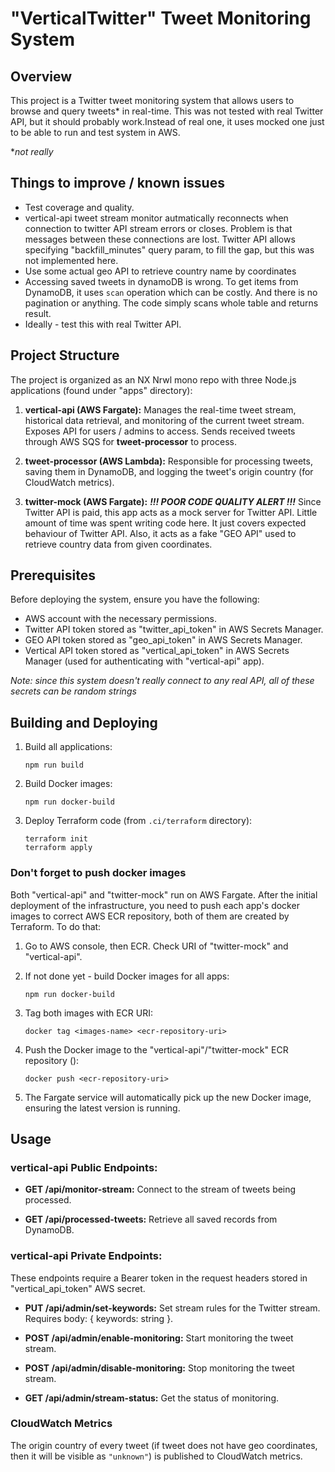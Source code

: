 # "VerticalTwitter" Tweet Monitoring System

## Overview

This project is a Twitter tweet monitoring system that allows users to browse and query tweets\* in real-time. This was not tested with real Twitter API, but it should probably work.Instead of real one, it uses mocked one just to be able to run and test system in AWS.

\*_not really_

## Things to improve / known issues

- Test coverage and quality.
- vertical-api tweet stream monitor autmatically reconnects when connection to twitter API stream errors or closes. Problem is that messages between these connections are lost. Twitter API allows specifying "backfill_minutes" query param, to fill the gap, but this was not implemented here.
- Use some actual geo API to retrieve country name by coordinates
- Accessing saved tweets in dynamoDB is wrong. To get items from DynamoDB, it uses `scan` operation which can be costly. And there is no pagination or anything. The code simply scans whole table and returns result.
- Ideally - test this with real Twitter API.

## Project Structure

The project is organized as an NX Nrwl mono repo with three Node.js applications (found under "apps" directory):

1. **vertical-api (AWS Fargate):** Manages the real-time tweet stream, historical data retrieval, and monitoring of the current tweet stream. Exposes API for users / admins to access. Sends received tweets through AWS SQS for **tweet-processor** to process.

2. **tweet-processor (AWS Lambda):** Responsible for processing tweets, saving them in DynamoDB, and logging the tweet's origin country (for CloudWatch metrics).

3. **twitter-mock (AWS Fargate):** **_!!! POOR CODE QUALITY ALERT !!!_** Since Twitter API is paid, this app acts as a mock server for Twitter API. Little amount of time was spent writing code here. It just covers expected behaviour of Twitter API. Also, it acts as a fake "GEO API" used to retrieve country data from given coordinates.

## Prerequisites

Before deploying the system, ensure you have the following:

- AWS account with the necessary permissions.
- Twitter API token stored as "twitter_api_token" in AWS Secrets Manager.
- GEO API token stored as "geo_api_token" in AWS Secrets Manager.
- Vertical API token stored as "vertical_api_token" in AWS Secrets Manager (used for authenticating with "vertical-api" app).

_Note: since this system doesn't really connect to any real API, all of these secrets can be random strings_

## Building and Deploying

1. Build all applications:

   ```
   npm run build
   ```

2. Build Docker images:

   ```
   npm run docker-build
   ```

3. Deploy Terraform code (from `.ci/terraform` directory):

   ```
   terraform init
   terraform apply
   ```

### Don't forget to push docker images

Both "vertical-api" and "twitter-mock" run on AWS Fargate. After the initial deployment of the infrastructure, you need to push each app's docker images to correct AWS ECR repository, both of them are created by Terraform. To do that:

1. Go to AWS console, then ECR. Check URI of "twitter-mock" and "vertical-api".

2. If not done yet - build Docker images for all apps:

   ```
   npm run docker-build
   ```

3. Tag both images with ECR URI:

   ```
   docker tag <images-name> <ecr-repository-uri>
   ```

4. Push the Docker image to the "vertical-api"/"twitter-mock" ECR repository ():

   ```
   docker push <ecr-repository-uri>
   ```

5. The Fargate service will automatically pick up the new Docker image, ensuring the latest version is running.

## Usage

### vertical-api Public Endpoints:

- **GET /api/monitor-stream:** Connect to the stream of tweets being processed.

- **GET /api/processed-tweets:** Retrieve all saved records from DynamoDB.

### vertical-api Private Endpoints:

These endpoints require a Bearer token in the request headers stored in "vertical_api_token" AWS secret.

- **PUT /api/admin/set-keywords:** Set stream rules for the Twitter stream. Requires body: { keywords: string }.

- **POST /api/admin/enable-monitoring:** Start monitoring the tweet stream.

- **POST /api/admin/disable-monitoring:** Stop monitoring the tweet stream.

- **GET /api/admin/stream-status:** Get the status of monitoring.

### CloudWatch Metrics

The origin country of every tweet (if tweet does not have geo coordinates, then it will be visible as `"unknown"`) is published to CloudWatch metrics.
